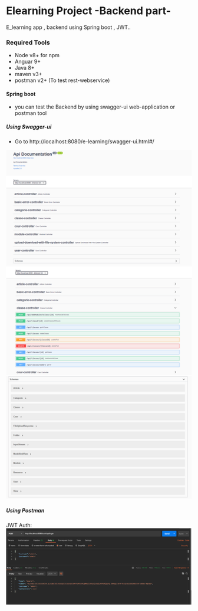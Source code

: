 # Elearning Project -Backend part-

E_learning app , backend using Spring boot , JWT..

### Required Tools

- Node v8+ for npm
- Anguar 9+
- Java 8+
- maven v3+
- postman v2+ (To test rest-webservice)

#### Spring boot

- you can test the Backend by using swagger-ui web-application or postman tool

##### Using Swagger-ui

- Go to http://localhost:8080/e-learning/swagger-ui.html#/

![](screens/swagger1.PNG)
![](screens/swagger2.PNG)
![](screens/swagger3.PNG)

##### Using Postman

JWT Auth:
![](screens/postman.PNG)
